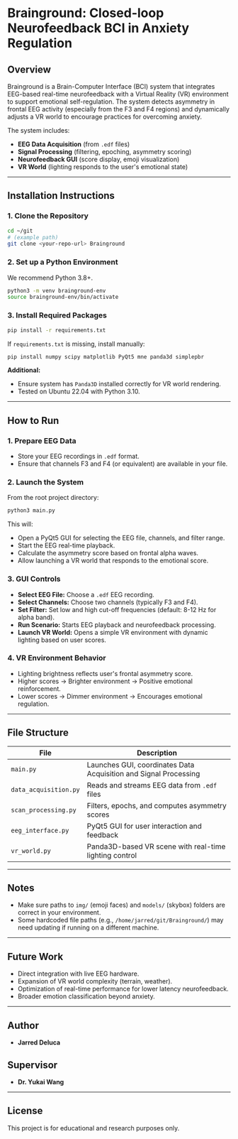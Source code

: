 # Brainground: Closed-loop Neurofeedback BCI in Anxiety Regulation

## Overview

Brainground is a Brain-Computer Interface (BCI) system that integrates EEG-based real-time neurofeedback with a Virtual Reality (VR) environment to support emotional self-regulation. The system detects asymmetry in frontal EEG activity (especially from the F3 and F4 regions) and dynamically adjusts a VR world to encourage practices for overcoming anxiety.

The system includes:

- **EEG Data Acquisition** (from `.edf` files)
- **Signal Processing** (filtering, epoching, asymmetry scoring)
- **Neurofeedback GUI** (score display, emoji visualization)
- **VR World** (lighting responds to the user's emotional state)

---

## Installation Instructions

### 1. Clone the Repository

```bash
cd ~/git
# (example path)
git clone <your-repo-url> Brainground
```

### 2. Set up a Python Environment

We recommend Python 3.8+.

```bash
python3 -m venv brainground-env
source brainground-env/bin/activate
```

### 3. Install Required Packages

```bash
pip install -r requirements.txt
```

If `requirements.txt` is missing, install manually:

```bash
pip install numpy scipy matplotlib PyQt5 mne panda3d simplepbr
```

**Additional:**

- Ensure system has `Panda3D` installed correctly for VR world rendering.
- Tested on Ubuntu 22.04 with Python 3.10.

---

## How to Run

### 1. Prepare EEG Data

- Store your EEG recordings in `.edf` format.
- Ensure that channels F3 and F4 (or equivalent) are available in your file.

### 2. Launch the System

From the root project directory:

```bash
python3 main.py
```

This will:

- Open a PyQt5 GUI for selecting the EEG file, channels, and filter range.
- Start the EEG real-time playback.
- Calculate the asymmetry score based on frontal alpha waves.
- Allow launching a VR world that responds to the emotional score.

### 3. GUI Controls

- **Select EEG File:** Choose a `.edf` EEG recording.
- **Select Channels:** Choose two channels (typically F3 and F4).
- **Set Filter:** Set low and high cut-off frequencies (default: 8-12 Hz for alpha band).
- **Run Scenario:** Starts EEG playback and neurofeedback processing.
- **Launch VR World:** Opens a simple VR environment with dynamic lighting based on user scores.

### 4. VR Environment Behavior

- Lighting brightness reflects user's frontal asymmetry score.
- Higher scores → Brighter environment → Positive emotional reinforcement.
- Lower scores → Dimmer environment → Encourages emotional regulation.

---

## File Structure

| File                  | Description                                                      |
| --------------------- | ---------------------------------------------------------------- |
| `main.py`             | Launches GUI, coordinates Data Acquisition and Signal Processing |
| `data_acquisition.py` | Reads and streams EEG data from `.edf` files                     |
| `scan_processing.py`  | Filters, epochs, and computes asymmetry scores                   |
| `eeg_interface.py`    | PyQt5 GUI for user interaction and feedback                      |
| `vr_world.py`         | Panda3D-based VR scene with real-time lighting control           |

---

## Notes

- Make sure paths to `img/` (emoji faces) and `models/` (skybox) folders are correct in your environment.
- Some hardcoded file paths (e.g., `/home/jarred/git/Brainground/`) may need updating if running on a different machine.

---

## Future Work

- Direct integration with live EEG hardware.
- Expansion of VR world complexity (terrain, weather).
- Optimization of real-time performance for lower latency neurofeedback.
- Broader emotion classification beyond anxiety.

---

## Author

- **Jarred Deluca**

## Supervisor

- **Dr. Yukai Wang**

---

## License

This project is for educational and research purposes only.